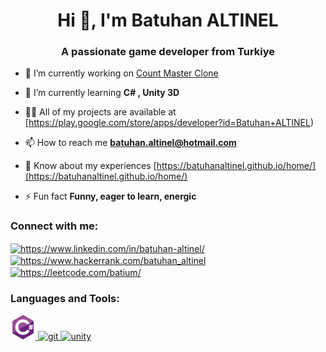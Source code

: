 <h1 align="center">Hi 👋, I'm Batuhan ALTINEL</h1>
<h3 align="center">A passionate game developer from Turkiye</h3>

- 🔭 I’m currently working on [Count Master Clone](https://github.com/BatuhanAltinel/Count-Master--GameFactory-Clone-)

- 🌱 I’m currently learning **C# , Unity 3D**

- 👨‍💻 All of my projects are available at [https://play.google.com/store/apps/developer?id=Batuhan+ALTINEL)

- 📫 How to reach me **batuhan.altinel@hotmail.com**

- 📄 Know about my experiences [https://batuhanaltinel.github.io/home/](https://batuhanaltinel.github.io/home/)

- ⚡ Fun fact **Funny, eager to learn, energic**

<h3 align="left">Connect with me:</h3>
<p align="left">
<a href="https://linkedin.com/in/https://www.linkedin.com/in/batuhan-altinel/" target="blank"><img align="center" src="https://raw.githubusercontent.com/rahuldkjain/github-profile-readme-generator/master/src/images/icons/Social/linked-in-alt.svg" alt="https://www.linkedin.com/in/batuhan-altinel/" height="30" width="40" /></a>
<a href="//www.hackerrank.com/batuhan_altinel" target="blank"><img align="center" src="https://raw.githubusercontent.com/rahuldkjain/github-profile-readme-generator/master/src/images/icons/Social/hackerrank.svg" alt="https://www.hackerrank.com/batuhan_altinel" height="30" width="40" /></a>
<a href="https://leetcode.com/Batium/" target="blank"><img align="center" src="https://raw.githubusercontent.com/rahuldkjain/github-profile-readme-generator/master/src/images/icons/Social/leet-code.svg" alt="https://leetcode.com/batium/" height="30" width="40" /></a>
</p>

<h3 align="left">Languages and Tools:</h3>
<p align="left"> <a href="https://www.w3schools.com/cs/" target="_blank" rel="noreferrer"> <img src="https://raw.githubusercontent.com/devicons/devicon/master/icons/csharp/csharp-original.svg" alt="csharp" width="40" height="40"/> </a> <a href="https://git-scm.com/" target="_blank" rel="noreferrer"> <img src="https://www.vectorlogo.zone/logos/git-scm/git-scm-icon.svg" alt="git" width="40" height="40"/> </a> <a href="https://unity.com/" target="_blank" rel="noreferrer"> <img src="https://www.vectorlogo.zone/logos/unity3d/unity3d-icon.svg" alt="unity" width="40" height="40"/> </a> </p>
